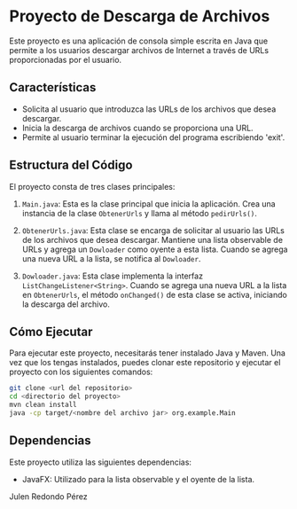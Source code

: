 # Proyecto de Descarga de Archivos

Este proyecto es una aplicación de consola simple escrita en Java que permite a los usuarios descargar archivos de Internet a través de URLs proporcionadas por el usuario.

## Características

- Solicita al usuario que introduzca las URLs de los archivos que desea descargar.
- Inicia la descarga de archivos cuando se proporciona una URL.
- Permite al usuario terminar la ejecución del programa escribiendo 'exit'.

## Estructura del Código

El proyecto consta de tres clases principales:

1. `Main.java`: Esta es la clase principal que inicia la aplicación. Crea una instancia de la clase `ObtenerUrls` y llama al método `pedirUrls()`.

2. `ObtenerUrls.java`: Esta clase se encarga de solicitar al usuario las URLs de los archivos que desea descargar. Mantiene una lista observable de URLs y agrega un `Dowloader` como oyente a esta lista. Cuando se agrega una nueva URL a la lista, se notifica al `Dowloader`.

3. `Dowloader.java`: Esta clase implementa la interfaz `ListChangeListener<String>`. Cuando se agrega una nueva URL a la lista en `ObtenerUrls`, el método `onChanged()` de esta clase se activa, iniciando la descarga del archivo.

## Cómo Ejecutar

Para ejecutar este proyecto, necesitarás tener instalado Java y Maven. Una vez que los tengas instalados, puedes clonar este repositorio y ejecutar el proyecto con los siguientes comandos:

```bash
git clone <url del repositorio>
cd <directorio del proyecto>
mvn clean install
java -cp target/<nombre del archivo jar> org.example.Main
```

## Dependencias

Este proyecto utiliza las siguientes dependencias:

- JavaFX: Utilizado para la lista observable y el oyente de la lista.

Julen Redondo Pérez